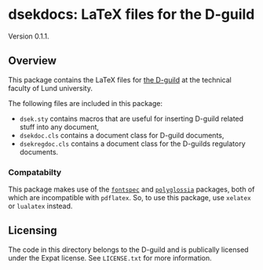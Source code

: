 # dsekdocs: LaTeX files for the D-guild

Version 0.1.1.

## Overview

This package contains the LaTeX files for [the D-guild](https://dsek.se) at the
technical faculty of Lund university.

The following files are included in this package:

- `dsek.sty` contains macros that are useful for inserting D-guild related
  stuff into any document,
- `dsekdoc.cls` contains a document class for D-guild documents,
- `dsekregdoc.cls` contains a document class for the D-guilds regulatory
  documents.

### Compatabilty

This package makes use of the [`fontspec`](https://ctan.org/pkg/fontspec) and
[`polyglossia`](https://ctan.org/pkg/polyglossia) packages, both of which are
incompatible with `pdflatex`. So, to use this package, use `xelatex` or
`lualatex` instead.

## Licensing

The code in this directory belongs to the D-guild and is publically licensed
under the Expat license. See `LICENSE.txt` for more information.
